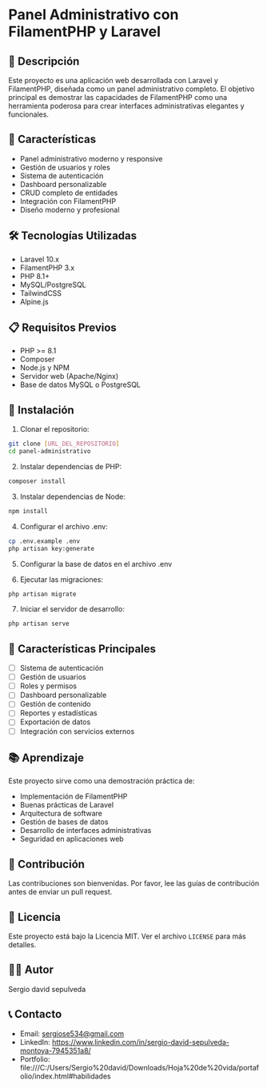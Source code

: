 # Panel Administrativo con FilamentPHP y Laravel

## 📝 Descripción
Este proyecto es una aplicación web desarrollada con Laravel y FilamentPHP, diseñada como un panel administrativo completo. El objetivo principal es demostrar las capacidades de FilamentPHP como una herramienta poderosa para crear interfaces administrativas elegantes y funcionales.

## 🚀 Características
- Panel administrativo moderno y responsive
- Gestión de usuarios y roles
- Sistema de autenticación
- Dashboard personalizable
- CRUD completo de entidades
- Integración con FilamentPHP
- Diseño moderno y profesional

## 🛠️ Tecnologías Utilizadas
- Laravel 10.x
- FilamentPHP 3.x
- PHP 8.1+
- MySQL/PostgreSQL
- TailwindCSS
- Alpine.js

## 📋 Requisitos Previos
- PHP >= 8.1
- Composer
- Node.js y NPM
- Servidor web (Apache/Nginx)
- Base de datos MySQL o PostgreSQL

## 🔧 Instalación

1. Clonar el repositorio:
```bash
git clone [URL_DEL_REPOSITORIO]
cd panel-administrativo
```

2. Instalar dependencias de PHP:
```bash
composer install
```

3. Instalar dependencias de Node:
```bash
npm install
```

4. Configurar el archivo .env:
```bash
cp .env.example .env
php artisan key:generate
```

5. Configurar la base de datos en el archivo .env

6. Ejecutar las migraciones:
```bash
php artisan migrate
```

7. Iniciar el servidor de desarrollo:
```bash
php artisan serve
```

## 🎯 Características Principales
- [ ] Sistema de autenticación
- [ ] Gestión de usuarios
- [ ] Roles y permisos
- [ ] Dashboard personalizable
- [ ] Gestión de contenido
- [ ] Reportes y estadísticas
- [ ] Exportación de datos
- [ ] Integración con servicios externos

## 📚 Aprendizaje
Este proyecto sirve como una demostración práctica de:
- Implementación de FilamentPHP
- Buenas prácticas de Laravel
- Arquitectura de software
- Gestión de bases de datos
- Desarrollo de interfaces administrativas
- Seguridad en aplicaciones web

## 🤝 Contribución
Las contribuciones son bienvenidas. Por favor, lee las guías de contribución antes de enviar un pull request.

## 📄 Licencia
Este proyecto está bajo la Licencia MIT. Ver el archivo `LICENSE` para más detalles.

## 👨‍💻 Autor
Sergio david sepulveda

## 📞 Contacto
- Email: sergiose534@gmail.com
- LinkedIn: https://www.linkedin.com/in/sergio-david-sepulveda-montoya-7945351a8/
- Portfolio: file:///C:/Users/Sergio%20david/Downloads/Hoja%20de%20vida/portafolio/index.html#habilidades

